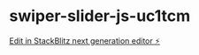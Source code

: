 # swiper-slider-js-uc1tcm

[Edit in StackBlitz next generation editor ⚡️](https://stackblitz.com/~/github.com/siddiquipro/swiper-slider-js-uc1tcm)